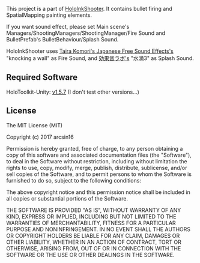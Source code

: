 This project is a part of [HoloInkShooter](https://www.microsoft.com/ja-jp/store/p/holoinkshooter/9mt0vk0kzjz8). It contains bullet firing and SpatialMapping painting elements.

If you want sound effect, please set Main scene's Managers/ShootingManagers/ShootingManager/Fire Sound and BulletPrefab's BulletBehaviour/Splash Sound.

HoloInkShooter uses [Taira Komori's Japanese Free Sound Effects's](http://taira-komori.jpn.org/attack01en.html) "knocking a wall" as Fire Sound, and [効果音ラボ's](http://soundeffect-lab.info/sound/various/) "水滴3" as Splash Sound.

Required Software
-------
HoloToolkit-Unity: [v1.5.7](https://github.com/Microsoft/HoloToolkit-Unity/releases/tag/v1.5.7.0)
(I don't test other versions...)

License
-------
The MIT License (MIT)

Copyright (c) 2017 arcsin16

Permission is hereby granted, free of charge, to any person obtaining a copy of
this software and associated documentation files (the "Software"), to deal in
the Software without restriction, including without limitation the rights to
use, copy, modify, merge, publish, distribute, sublicense, and/or sell copies of
the Software, and to permit persons to whom the Software is furnished to do so,
subject to the following conditions:

The above copyright notice and this permission notice shall be included in all
copies or substantial portions of the Software.

THE SOFTWARE IS PROVIDED "AS IS", WITHOUT WARRANTY OF ANY KIND, EXPRESS OR
IMPLIED, INCLUDING BUT NOT LIMITED TO THE WARRANTIES OF MERCHANTABILITY, FITNESS
FOR A PARTICULAR PURPOSE AND NONINFRINGEMENT. IN NO EVENT SHALL THE AUTHORS OR
COPYRIGHT HOLDERS BE LIABLE FOR ANY CLAIM, DAMAGES OR OTHER LIABILITY, WHETHER
IN AN ACTION OF CONTRACT, TORT OR OTHERWISE, ARISING FROM, OUT OF OR IN
CONNECTION WITH THE SOFTWARE OR THE USE OR OTHER DEALINGS IN THE SOFTWARE.
